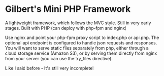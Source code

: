 # Gilbert's Mini PHP Framework

A lightweight framework, which follows the MVC style. Still in very early stages. Built with PHP (can deploy with php-fpm and nginx)

Use nginx and point your php-fpm proxy script to index.php or api.php. The optional api endpoint is configured to handle json requests and responses. You will want to serve static files separately from php, either through a cloud storage service (Amazon S3), or by serving them directly from nginx from your server (you can use the try_files directive).

Like I said before - It's still very incomplete!
